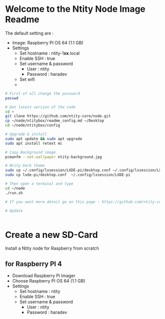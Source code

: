 # Welcome to the Ntity Node Image Readme

The default setting are :  
- Image:  Raspberry PI OS 64 (1.1 GB)
- Settings
  - Set hostname : ntity-1**xx**.local
  - Enable SSH : true
  - Set username & password
    - User : ntity
    - Password : haradev
  - Set wifi
  - 

```bash
# First of all change the password
passwd 

# Get latest version of the code
cd ~
git clone https://github.com/ntity-core/node.git
cp ~/node/ntitybox/readme_config.md ~/Desktop
cd ~/node/ntitybox/config

# Upgrade & install
sudo apt update && sudo apt upgrade
sudo apt install retext mc

# Copy Background image
pcmanfm --set-wallpaper ntity-background.jpg

# Ntity Dark theme
sudo cp ~/.config/lxsession/LXDE-pi/desktop.conf ~/.config/lxsession/LXDE-pi/desktop.conf.old
sudo cp lxde-pi/desktop.conf  ~/.config/lxsession/LXDE-pi

# Then open a terminal and type
cd ~/node
./run.sh

# If you want more detail go on this page : https://github.com/ntity-core/node

# Update



```


# Create a new SD-Card

Install a Ntity node for Raspberry from scratch

## for Raspberry PI 4
- Download Raspberry Pi Imager
- Choose Raspberry PI OS 64 (1.1 GB)
- Settings
  - Set hostname : ntity
  - Enable SSH : true
  - Set username & password
    - User : ntity
    - Password : haradev
